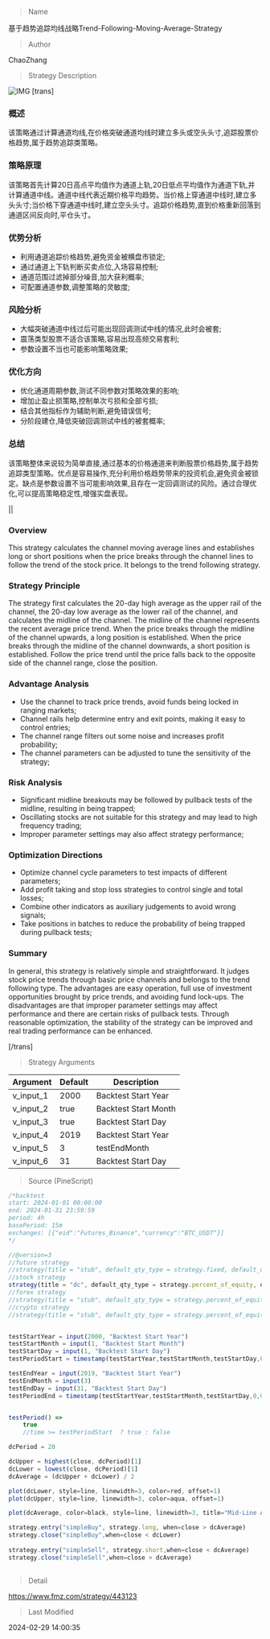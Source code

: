 
> Name

基于趋势追踪均线战略Trend-Following-Moving-Average-Strategy

> Author

ChaoZhang

> Strategy Description

![IMG](https://www.fmz.com/upload/asset/1b18e3fed1a156606fb.png)
[trans]
### 概述

该策略通过计算通道均线,在价格突破通道均线时建立多头或空头头寸,追踪股票价格趋势,属于趋势追踪类策略。

### 策略原理  

该策略首先计算20日高点平均值作为通道上轨,20日低点平均值作为通道下轨,并计算通道中线。通道中线代表近期价格平均趋势。当价格上穿通道中线时,建立多头头寸;当价格下穿通道中线时,建立空头头寸。追踪价格趋势,直到价格重新回落到通道区间反向时,平仓头寸。

### 优势分析

- 利用通道追踪价格趋势,避免资金被横盘市锁定;
- 通过通道上下轨判断买卖点位,入场容易控制;
- 通道范围过滤掉部分噪音,加大获利概率;
- 可配置通道参数,调整策略的灵敏度;

### 风险分析

- 大幅突破通道中线过后可能出现回调测试中线的情况,此时会被套;
- 震荡类型股票不适合该策略,容易出现高频交易套利;
- 参数设置不当也可能影响策略效果;

### 优化方向

- 优化通道周期参数,测试不同参数对策略效果的影响;
- 增加止盈止损策略,控制单次亏损和全部亏损; 
- 结合其他指标作为辅助判断,避免错误信号;
- 分阶段建仓,降低突破回调测试中线的被套概率;

### 总结  

该策略整体来说较为简单直接,通过基本的价格通道来判断股票价格趋势,属于趋势追踪类型策略。优点是容易操作,充分利用价格趋势带来的投资机会,避免资金被锁定。缺点是参数设置不当可能影响效果,且存在一定回调测试的风险。通过合理优化,可以提高策略稳定性,增强实盘表现。

||

### Overview

This strategy calculates the channel moving average lines and establishes long or short positions when the price breaks through the channel lines to follow the trend of the stock price. It belongs to the trend following strategy.  

### Strategy Principle   

The strategy first calculates the 20-day high average as the upper rail of the channel, the 20-day low average as the lower rail of the channel, and calculates the midline of the channel. The midline of the channel represents the recent average price trend. When the price breaks through the midline of the channel upwards, a long position is established. When the price breaks through the midline of the channel downwards, a short position is established. Follow the price trend until the price falls back to the opposite side of the channel range, close the position.

### Advantage Analysis

- Use the channel to track price trends, avoid funds being locked in ranging markets; 
- Channel rails help determine entry and exit points, making it easy to control entries;
- The channel range filters out some noise and increases profit probability;  
- The channel parameters can be adjusted to tune the sensitivity of the strategy;

### Risk Analysis  

- Significant midline breakouts may be followed by pullback tests of the midline, resulting in being trapped;
- Oscillating stocks are not suitable for this strategy and may lead to high frequency trading;   
- Improper parameter settings may also affect strategy performance;  

### Optimization Directions

- Optimize channel cycle parameters to test impacts of different parameters;
- Add profit taking and stop loss strategies to control single and total losses;
- Combine other indicators as auxiliary judgements to avoid wrong signals; 
- Take positions in batches to reduce the probability of being trapped during pullback tests;   

### Summary   

In general, this strategy is relatively simple and straightforward. It judges stock price trends through basic price channels and belongs to the trend following type. The advantages are easy operation, full use of investment opportunities brought by price trends, and avoiding fund lock-ups. The disadvantages are that improper parameter settings may affect performance and there are certain risks of pullback tests. Through reasonable optimization, the stability of the strategy can be improved and real trading performance can be enhanced.

[/trans]

> Strategy Arguments



|Argument|Default|Description|
|----|----|----|
|v_input_1|2000|Backtest Start Year|
|v_input_2|true|Backtest Start Month|
|v_input_3|true|Backtest Start Day|
|v_input_4|2019|Backtest Start Year|
|v_input_5|3|testEndMonth|
|v_input_6|31|Backtest Start Day|


> Source (PineScript)

``` javascript
/*backtest
start: 2024-01-01 00:00:00
end: 2024-01-31 23:59:59
period: 4h
basePeriod: 15m
exchanges: [{"eid":"Futures_Binance","currency":"BTC_USDT"}]
*/

//@version=3
//future strategy
//strategy(title = "stub", default_qty_type = strategy.fixed, default_qty_value = 1,  overlay = true, commission_type=strategy.commission.cash_per_contract,commission_value=2)
//stock strategy
strategy(title = "dc", default_qty_type = strategy.percent_of_equity, default_qty_value = 20,  overlay = true, commission_type=strategy.commission.cash_per_contract,commission_value=.005)
//forex strategy
//strategy(title = "stub", default_qty_type = strategy.percent_of_equity, default_qty_value = 20,  overlay = true)
//crypto strategy
//strategy(title = "stub", default_qty_type = strategy.percent_of_equity, default_qty_value = 20,  overlay = true, commission_type=strategy.commission.percent,commission_value=.25,default_qty_value=20)


testStartYear = input(2000, "Backtest Start Year")
testStartMonth = input(1, "Backtest Start Month")
testStartDay = input(1, "Backtest Start Day")
testPeriodStart = timestamp(testStartYear,testStartMonth,testStartDay,0,0)

testEndYear = input(2019, "Backtest Start Year")
testEndMonth = input(3)
testEndDay = input(31, "Backtest Start Day")
testPeriodEnd = timestamp(testStartYear,testStartMonth,testStartDay,0,0)


testPeriod() =>
    true
    //time >= testPeriodStart  ? true : false

dcPeriod = 20

dcUpper = highest(close, dcPeriod)[1]
dcLower = lowest(close, dcPeriod)[1]
dcAverage = (dcUpper + dcLower) / 2

plot(dcLower, style=line, linewidth=3, color=red, offset=1)
plot(dcUpper, style=line, linewidth=3, color=aqua, offset=1)

plot(dcAverage, color=black, style=line, linewidth=3, title="Mid-Line Average")

strategy.entry("simpleBuy", strategy.long, when=close > dcAverage)
strategy.close("simpleBuy",when=close < dcLower)
    
strategy.entry("simpleSell", strategy.short,when=close < dcAverage)
strategy.close("simpleSell",when=close > dcAverage)
    


```

> Detail

https://www.fmz.com/strategy/443123

> Last Modified

2024-02-29 14:00:35
